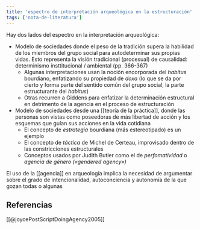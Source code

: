 ```yaml
---
title: 'espectro de interpretación arqueológica en la estructuración'
tags: ['nota-de-literatura']
---
```

Hay dos lados del espectro en la interpretación arqueológica:

- Modelo de sociedades donde el peso de la tradición supera la habilidad de los miembros del grupo social para autodeterminar sus propias vidas. Esto representa la visión tradicional (procesual) de causalidad: determinismo insttitucional / ambiental (pp. 366-367)
    - Algunas interpretaciones usan la noción encorporada del *habitus* bourdiano, enfatizando su propiedad de *doxa* (lo que se da por cierto y forma parte del sentido común del grupo social, la parte estructurante del *habitus*)
    - Otras recurren a Giddens para enfatizar la determinación estructural en detrimento de la agencia en el proceso de estructuración
- Modelo de sociedades desde una [[teoría de la práctica]], donde las personas son vistas como poseedoras de más libertad de acción y los esquemas que guían sus acciones en la vida cotidiana
    - El concepto de *estrategia* bourdiana (más estereotipado) es un ejemplo
    - El concepto de *táctica* de Michel de Certeau, improvisado dentro de las constricciones estructurales
    - Conceptos usados por Judith Butler como el de *perfomatividad* o *agencia de género («gendered agency»)*

El uso de la [[agencia]] en arqueología implica la necesidad de argumentar sobre el grado de intencionalidad, autoconciencia y autonomía de la que gozan todas o algunas

## Referencias

[[@joycePostScriptDoingAgency2005]]